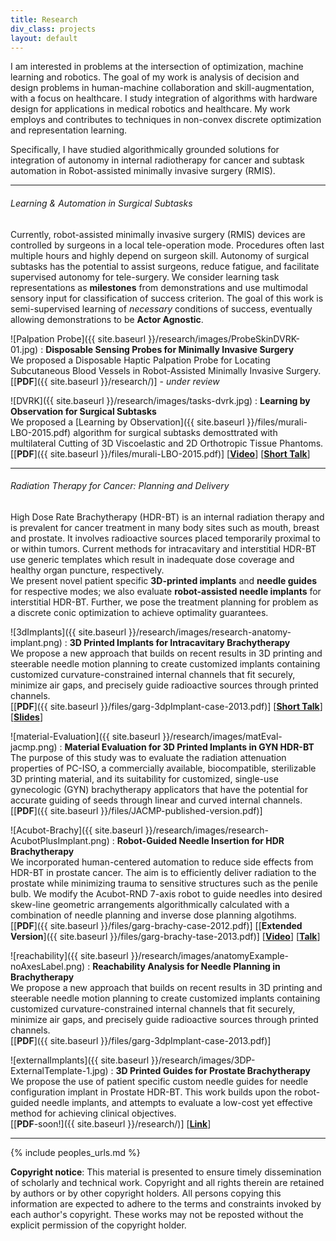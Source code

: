 ```yaml
---
title: Research
div_class: projects
layout: default
---
```



I am interested in problems at the intersection of optimization, machine learning and robotics. The goal of my work is analysis of decision and design problems in human-machine collaboration and skill-augmentation, with a focus on healthcare.
I study integration of algorithms with hardware design for applications in medical robotics and healthcare.  My work employs and contributes to techniques in non-convex discrete optimization and representation learning. 

Specifically, I have studied algorithmically grounded solutions for integration of autonomy in internal radiotherapy for cancer and subtask automation in Robot-assisted minimally invasive surgery (RMIS). 

---

###### Learning & Automation in Surgical Subtasks

Currently, robot-assisted minimally invasive surgery (RMIS) devices are controlled by surgeons in a local tele-operation mode. Procedures often last multiple hours and highly depend on surgeon skill. Autonomy of surgical subtasks has the potential to assist surgeons, reduce fatigue, and facilitate supervised autonomy for tele-surgery.  We consider learning task representations as **milestones** from demonstrations and use multimodal sensory input for classification of success criterion. The goal of this work is semi-supervised learning of *necessary* conditions of success, eventually allowing demonstrations to be **Actor Agnostic**.

![Palpation Probe]({{ site.baseurl }}/research/images/ProbeSkinDVRK-01.jpg)
: **Disposable Sensing Probes for Minimally Invasive Surgery**  
We proposed a Disposable Haptic Palpation Probe for Locating Subcutaneous Blood Vessels in Robot-Assisted Minimally Invasive Surgery.  
\[[**PDF**]({{ site.baseurl }}/research/)\] - *under review*
<!--\[[**PDF**]({{ site.baseurl }}/files/mckinley-disposable-2015.pdf)\]-->

![DVRK]({{ site.baseurl }}/research/images/tasks-dvrk.jpg)
: **Learning by Observation for Surgical Subtasks**  
We proposed a [Learning by Observation]({{ site.baseurl }}/files/murali-LBO-2015.pdf) algorithm for surgical subtasks demosttrated with multilateral Cutting of 3D Viscoelastic and 2D Orthotropic Tissue Phantoms.  
\[[**PDF**]({{ site.baseurl }}/files/murali-LBO-2015.pdf)\] \[[**Video**](http://www.youtube.com/watch?v=beVWB6NtAaA)\] \[[**Short Talk**](https://youtu.be/Eye92IXOkxE)\]

---

###### Radiation Therapy for Cancer: Planning and Delivery

High Dose Rate Brachytherapy (HDR-BT) is an internal radiation therapy and is prevalent for cancer treatment in many body sites such as mouth, breast and prostate. It involves radioactive sources placed temporarily proximal to or within tumors. 
Current methods for intracavitary and interstitial HDR-BT use generic templates which result in inadequate dose coverage and healthy organ puncture, respectively.  
We present novel patient specific **3D-printed implants** and **needle guides** for respective modes; we also evaluate **robot-assisted needle implants** for interstitial HDR-BT. Further, we pose the treatment planning for problem as a discrete conic optimization to achieve optimality guarantees. 

![3dImplants]({{ site.baseurl }}/research/images/research-anatomy-implant.png)
: **3D Printed Implants for Intracavitary Brachytherapy**  
We propose a new approach that builds on recent results in 3D printing and steerable needle motion planning to create customized implants containing customized curvature-constrained internal channels that fit securely, minimize air gaps, and precisely
guide radioactive sources through printed channels.  
\[[**PDF**]({{ site.baseurl }}/files/garg-3dpImplant-case-2013.pdf)\] \[[**Short Talk**](https://youtu.be/sLnrddnAGks?list=PLOyuQaVrp4qqNdUbezfWvP8qtmKDuYzLS)\] \[[**Slides**](http://www.eecs.berkeley.edu/XRG/BEARS/2014/presentations/garg.pptx)\]

![material-Evaluation]({{ site.baseurl }}/research/images/matEval-jacmp.png)
: **Material Evaluation for 3D Printed Implants in GYN HDR-BT**  
The purpose of this study was to evaluate the radiation attenuation properties of PC-ISO, a commercially available, biocompatible, sterilizable 3D printing material, and its suitability for customized, single-use gynecologic (GYN) brachytherapy applicators that have the potential for accurate guiding of seeds through linear and curved internal channels.  
\[[**PDF**]({{ site.baseurl }}/files/JACMP-published-version.pdf)\]

![Acubot-Brachy]({{ site.baseurl }}/research/images/research-AcubotPlusImplant.png)
: **Robot-Guided Needle Insertion for HDR Brachytherapy**  
We incorporated human-centered automation to reduce side effects from HDR-BT in prostate cancer. The aim is to efficiently deliver radiation to the prostate while minimizing trauma to sensitive structures such as the penile bulb. We modify the Acubot-RND 7-axis robot to guide needles into desired skew-line geometric arrangements algorithmically calculated with a combination of needle planning and inverse dose planning algotihms.  
\[[**PDF**]({{ site.baseurl }}/files/garg-brachy-case-2012.pdf)\] \[[**Extended Version**]({{ site.baseurl }}/files/garg-brachy-tase-2013.pdf)\] \[[**Video**](https://youtu.be/Kk_wHiu8nGg)\] \[[**Talk**](https://youtu.be/TGEIRpbuS_I)\]

![reachability]({{ site.baseurl }}/research/images/anatomyExample-noAxesLabel.png)
: **Reachability Analysis for Needle Planning in Brachytherapy**  
We propose a new approach that builds on recent results in 3D printing and steerable needle motion planning to create customized implants containing customized curvature-constrained internal channels that fit securely, minimize air gaps, and precisely
guide radioactive sources through printed channels.  
\[[**PDF**]({{ site.baseurl }}/files/garg-3dpImplant-case-2013.pdf)\]

<!--![externalImplants]({{ site.baseurl }}/research/images/comingSoon.jpg) -->
![externalImplants]({{ site.baseurl }}/research/images/3DP-ExternalTemplate-1.jpg)
: **3D Printed Guides for Prostate Brachytherapy**  
We propose the use of patient specific custom needle guides for needle configuration implant in Prostate HDR-BT. This work builds upon the robot-guided needle implants, and attempts to evaluate a low-cost yet effective method for achieving clinical objectives.  
\[[**PDF**-soon!]({{ site.baseurl }}/research/)\] \[[**Link**](http://www.sciencedirect.com/science/article/pii/S1538472114004863)\] 

---

{% include peoples_urls.md %}
<div id="footer">
<b>Copyright notice</b>: This material is presented to ensure timely dissemination of scholarly and technical work. Copyright and all rights therein are retained by authors or by other copyright holders. All persons copying this information are expected to adhere to the terms and constraints invoked by each author's copyright. These works may not be reposted without the explicit permission of the copyright holder.
</div>
<!--{% include recent_projects.md %}
##### For a list of papers, go to [Publications]({{ site.baseurl }}/publications.html) page.  
--- 
-->
<!-- 
<ul class="inset">
{% for post in site.categories.research %}
  <li> 
    <a href="{{ site.baseurl }}{{ post.url }}"><strong>{{ post.title | markdownify }}</strong></a>
    <br>
  	<p>{{ post.excerpt }}</p>
   	<br> <a href="{{ site.baseurl }}{{ post.url }}"><strong>Read More...</strong></a>
  </li>  <br>
{% endfor %}
</ul>
-->
